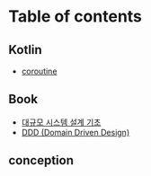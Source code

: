 # Table of contents

## Kotlin

* [coroutine](README.md)

## Book

* [대규모 시스템 설계 기초](book/undefined.md)
* [DDD (Domain Driven Design)](book/ddd-domain-driven-design.md)

## conception
